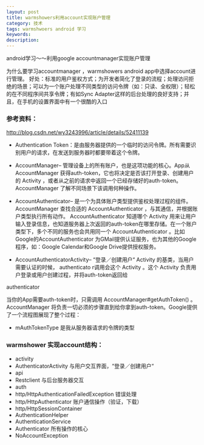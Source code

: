 ```yaml
---
layout: post
title: warmshowers利用account实现账户管理
category: 技术
tags: warmshwoers android 学习
keywords: 
description: 
---
```


android学习～～利用google accountmanager实现账户管理

为什么要学习accountmanager ，warmshowers android app中选择account进行管理。
好处：标准的用户鉴权方式；为开发者简化了登录的流程；处理访问拒绝的场景；可以为一个账户处理不同类型的访问令牌（如：只读、全权限）；轻松的在不同程序间共享令牌；有如Sync Adapter这样的后台处理的良好支持；并且，在手机的设置界面中有一个很酷的入口

### 参考资料：

http://blog.csdn.net/wy3243996/article/details/52411139

* Authentication Token：是由服务器提供的一个临时的访问令牌。所有需要识别用户的请求，在发送到服务器时都要带着这个令牌。

* AccountManager– 管理设备上的所有账户，也是这项功能的核心。App从 AccountManager 获得auth-token，它也将决定是否该打开登录、创建用户的 Activity ，或者从之前的请求中返回一个已经存储好的auth-token。 AccountManager 了解不同场景下该调用何种操作。

- AccountAuthenticator– 是一个为具体账户类型提供鉴权处理过程的组件。 AccountManager 查找合适的 AccountAuthenticator ，与其通信，并根据账户类型执行所有动作。 AccountAuthenticator 知道哪个 Activity 用来让用户输入登录信息，也知道服务器上次返回的auth-token在哪里存储。在一个账户类型下，多个不同的服务也会共用同一个 AccountAuthenticator 。比如Google的AccountAuthenticator 为GMail提供认证服务，也为其他的Google程序，如：Google Calendar和Google Drive提供授权服务。

- AccountAuthenticatorActivity– “登录／创建用户“ Activity 的基类，当用户需要认证的时候， authenticato r调用会这个 Activity 。这个 Activity 负责用户登录或用户创建过程，并将auth-token返回给

authenticator


当你的App需要auth-token时，只需调用 AccountManager#getAuthToken() 。 AccountManager 将负责一切必须的步骤直到给你拿到auth-token。Google提供了一个流程图展现了整个过程：

- mAuthTokenType 是我从服务器请求的令牌的类型

### warmshower 实现account结构：
- activity 
 - AuthenticatorActivity 与用户交互界面，“登录／创建用户“
- api
 - Restclient 与后台服务器交互
- auth
 - http/HttpAuthenticationFailedException 错误处理
 - http/HttpAuthenticator 账户通信操作（验证，下载）
 - http/HttpSessionContainer
 - AuthenticationHelper
 - AuthenticationService
 - Authenticator 所有操作的核心
 - NoAccountException
